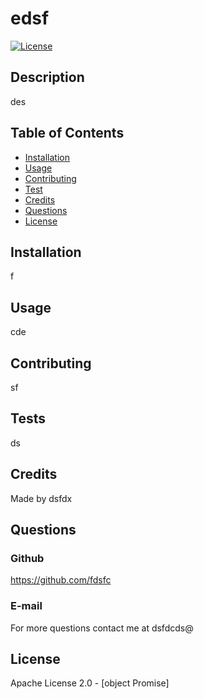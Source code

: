 # edsf

[![License](https://img.shields.io/badge/ApacheLicense2.0-informational)](http://choosealicense.com/licenses/bsl-1.0/)


## Description
  
des


## Table of Contents

* [Installation](#installation)
* [Usage](#usage)
* [Contributing](#contributing)
* [Test](#test)
* [Credits](#credits)
* [Questions](#questions)
* [License](#license)


## Installation

f


## Usage

cde


## Contributing

sf


## Tests

ds


## Credits

Made by dsfdx


## Questions

### Github

https://github.com/fdsfc

### E-mail

For more questions contact me at dsfdcds@


## License

Apache License 2.0 - [object Promise]

